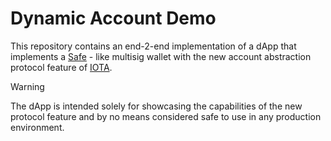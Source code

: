 # Dynamic Account Demo

This repository contains an end-2-end implementation of a dApp that implements a [Safe](https://safe.global/) - like multisig wallet
with the new account abstraction protocol feature of [IOTA](https://github.com/iotaledger/iota).

> [!WARNING]
> The dApp is intended solely for showcasing the capabilities of the new protocol feature and by no means considered safe to use in
any production environment.

